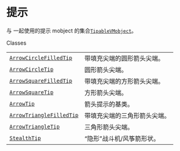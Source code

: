 # 提示

与 一起使用的提示 mobject 的集合[`TipableVMobject`]()。

Classes

|||
|-|-|
[`ArrowCircleFilledTip`]()|带填充尖端的圆形箭头尖端。
[`ArrowCircleTip`]()|圆形箭头尖端。
[`ArrowSquareFilledTip`]()|带填充尖端的方形箭头尖端。
[`ArrowSquareTip`]()|方形箭头尖端。
[`ArrowTip`]()|箭头提示的基类。
[`ArrowTriangleFilledTip`]()|带填充尖端的三角形箭头尖端。
[`ArrowTriangleTip`]()|三角形箭头尖端。
[`StealthTip`]()|“隐形”战斗机/风筝箭形状。
